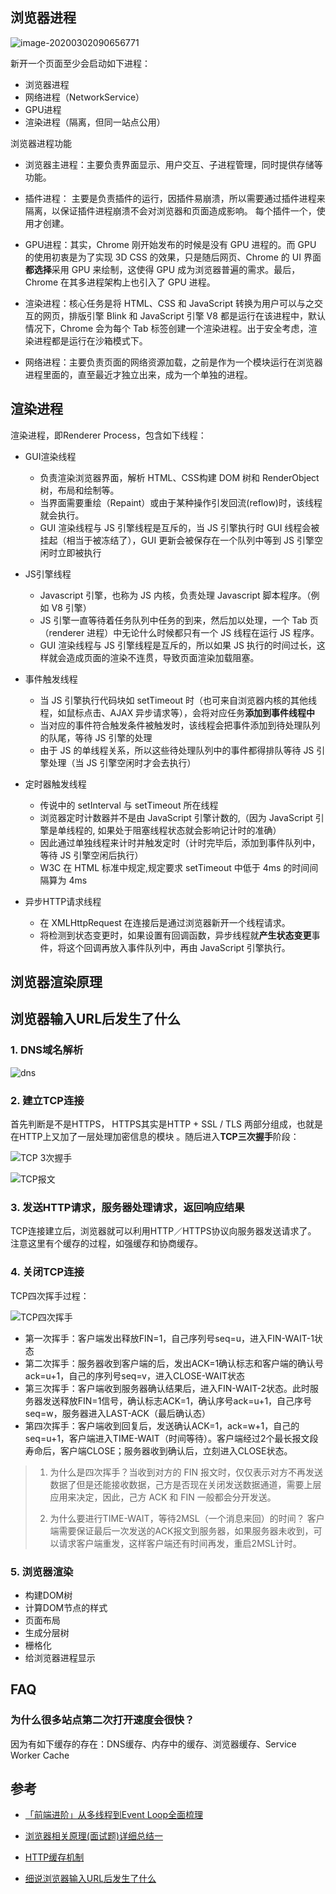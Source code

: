 ## 浏览器进程

![image-20200302090656771](img/brower_process.png)

新开一个页面至少会启动如下进程：

- 浏览器进程
- 网络进程（NetworkService）
- GPU进程
- 渲染进程（隔离，但同一站点公用）

浏览器进程功能

- 浏览器主进程：主要负责界面显示、用户交互、子进程管理，同时提供存储等功能。 

- 插件进程： 主要是负责插件的运行，因插件易崩溃，所以需要通过插件进程来隔离，以保证插件进程崩溃不会对浏览器和页面造成影响。 每个插件一个，使用才创建。

- GPU进程：其实，Chrome 刚开始发布的时候是没有 GPU 进程的。而 GPU 的使用初衷是为了实现 3D CSS 的效果，只是随后网页、Chrome 的 UI 界面**都选择**采用 GPU 来绘制，这使得 GPU 成为浏览器普遍的需求。最后，Chrome 在其多进程架构上也引入了 GPU 进程。
- 渲染进程：核心任务是将 HTML、CSS 和 JavaScript 转换为用户可以与之交互的网页，排版引擎 Blink 和 JavaScript 引擎 V8 都是运行在该进程中，默认情况下，Chrome 会为每个 Tab 标签创建一个渲染进程。出于安全考虑，渲染进程都是运行在沙箱模式下。
- 网络进程：主要负责页面的网络资源加载，之前是作为一个模块运行在浏览器进程里面的，直至最近才独立出来，成为一个单独的进程。 



## 渲染进程

渲染进程，即Renderer Process，包含如下线程：

- GUI渲染线程
  -  负责渲染浏览器界面，解析 HTML、CSS构建 DOM 树和 RenderObject 树，布局和绘制等。
  -  当界面需要重绘（Repaint）或由于某种操作引发回流(reflow)时，该线程就会执行。 
  -  GUI 渲染线程与 JS 引擎线程是互斥的，当 JS 引擎执行时 GUI 线程会被挂起（相当于被冻结了），GUI 更新会被保存在一个队列中等到 JS 引擎空闲时立即被执行 

- JS引擎线程
  -  Javascript 引擎，也称为 JS 内核，负责处理 Javascript 脚本程序。（例如 V8 引擎） 
  -  JS 引擎一直等待着任务队列中任务的到来，然后加以处理，一个 Tab 页（renderer 进程）中无论什么时候都只有一个 JS 线程在运行 JS 程序。 
  -  GUI 渲染线程与 JS 引擎线程是互斥的，所以如果 JS 执行的时间过长，这样就会造成页面的渲染不连贯，导致页面渲染加载阻塞。 

- 事件触发线程
  -  当 JS 引擎执行代码块如 setTimeout 时（也可来自浏览器内核的其他线程，如鼠标点击、AJAX 异步请求等），会将对应任务**添加到事件线程中** 
  -  当对应的事件符合触发条件被触发时，该线程会把事件添加到待处理队列的队尾，等待 JS 引擎的处理 
  -  由于 JS 的单线程关系，所以这些待处理队列中的事件都得排队等待 JS 引擎处理（当 JS 引擎空闲时才会去执行） 

- 定时器触发线程
  -  传说中的 setInterval 与 setTimeout 所在线程 
  -  浏览器定时计数器并不是由 JavaScript 引擎计数的,（因为 JavaScript 引擎是单线程的, 如果处于阻塞线程状态就会影响记计时的准确） 
  -  因此通过单独线程来计时并触发定时（计时完毕后，添加到事件队列中，等待 JS 引擎空闲后执行）
  -  W3C 在 HTML 标准中规定,规定要求 setTimeout 中低于 4ms 的时间间隔算为 4ms  

- 异步HTTP请求线程
  -  在 XMLHttpRequest 在连接后是通过浏览器新开一个线程请求。 
  -  将检测到状态变更时，如果设置有回调函数，异步线程就**产生状态变更**事件，将这个回调再放入事件队列中，再由 JavaScript 引擎执行。 

## 浏览器渲染原理


## 浏览器输入URL后发生了什么

### 1. DNS域名解析

![dns](img/dns.png)

### 2. 建立TCP连接

首先判断是不是HTTPS， HTTPS其实是HTTP + SSL / TLS 两部分组成，也就是在HTTP上又加了一层处理加密信息的模块 。随后进入**TCP三次握手**阶段：

![TCP 3次握手](img/tcp3次握手.png)



![TCP报文](img/TCP报文.png)

### 3. 发送HTTP请求，服务器处理请求，返回响应结果

 TCP连接建立后，浏览器就可以利用HTTP／HTTPS协议向服务器发送请求了。 注意这里有个缓存的过程，如强缓存和协商缓存。

### 4. 关闭TCP连接

TCP四次挥手过程：

![TCP四次挥手](img/tcp四次挥手.png)

- 第一次挥手：客户端发出释放FIN=1，自己序列号seq=u，进入FIN-WAIT-1状态
- 第二次挥手：服务器收到客户端的后，发出ACK=1确认标志和客户端的确认号ack=u+1，自己的序列号seq=v，进入CLOSE-WAIT状态
- 第三次挥手：客户端收到服务器确认结果后，进入FIN-WAIT-2状态。此时服务器发送释放FIN=1信号，确认标志ACK=1，确认序号ack=u+1，自己序号seq=w，服务器进入LAST-ACK（最后确认态）
- 第四次挥手：客户端收到回复后，发送确认ACK=1，ack=w+1，自己的seq=u+1，客户端进入TIME-WAIT（时间等待）。客户端经过2个最长报文段寿命后，客户端CLOSE；服务器收到确认后，立刻进入CLOSE状态。

> 1. 为什么是四次挥手？当收到对方的 FIN 报文时，仅仅表示对方不再发送数据了但是还能接收数据，己方是否现在关闭发送数据通道，需要上层应用来决定，因此，己方 ACK 和 FIN 一般都会分开发送。 
>
> 2. 为什么要进行TIME-WAIT，等待2MSL（一个消息来回）的时间？ 客户端需要保证最后一次发送的ACK报文到服务器，如果服务器未收到，可以请求客户端重发，这样客户端还有时间再发，重启2MSL计时。 

### 5. 浏览器渲染

- 构建DOM树
- 计算DOM节点的样式
- 页面布局
- 生成分层树
- 栅格化
- 给浏览器进程显示



## FAQ

### 为什么很多站点第二次打开速度会很快？

因为有如下缓存的存在：DNS缓存、内存中的缓存、浏览器缓存、Service Worker Cache

## 参考

- [「前端进阶」从多线程到Event Loop全面梳理](https://juejin.im/post/5d5b4c2df265da03dd3d73e5)

- [浏览器相关原理(面试题)详细总结一](https://juejin.im/post/5da18b1af265da5bb318ed07)

- [HTTP缓存机制](https://juejin.im/post/5a1d4e546fb9a0450f21af23)

- [细说浏览器输入URL后发生了什么](https://juejin.im/post/5e32449d6fb9a02fe4581907)